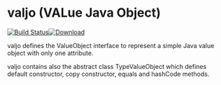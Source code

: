 # valjo (VALue Java Object)
[![Build Status](https://travis-ci.org/rocklass/valjo.svg?branch=master)](https://travis-ci.org/rocklass/valjo)[![Download](https://api.bintray.com/packages/rocklass/maven/valjo/images/download.svg)](https://bintray.com/rocklass/maven/valjo/_latestVersion)

valjo defines the ValueObject interface to represent a simple Java value object with only one attribute.

valjo contains also the abstract class TypeValueObject which defines default constructor, copy constructor, equals and hashCode methods.
